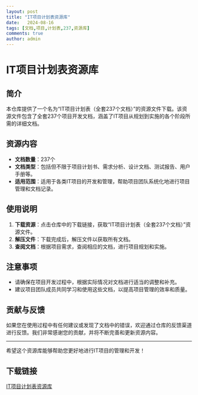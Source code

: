```yaml
---
layout: post
title: "IT项目计划表资源库"
date:   2024-08-16
tags: [文档,项目,计划表,237,资源库]
comments: true
author: admin
---
```

# IT项目计划表资源库

## 简介
本仓库提供了一个名为“IT项目计划表（全套237个文档）”的资源文件下载。该资源文件包含了全套237个项目开发文档，涵盖了IT项目从规划到实施的各个阶段所需的详细文档。

## 资源内容
- **文档数量**：237个
- **文档类型**：包括但不限于项目计划书、需求分析、设计文档、测试报告、用户手册等。
- **适用范围**：适用于各类IT项目的开发和管理，帮助项目团队系统化地进行项目管理和文档记录。

## 使用说明
1. **下载资源**：点击仓库中的下载链接，获取“IT项目计划表（全套237个文档）”资源文件。
2. **解压文件**：下载完成后，解压文件以获取所有文档。
3. **查阅文档**：根据项目需求，查阅相应的文档，进行项目规划和实施。

## 注意事项
- 请确保在项目开发过程中，根据实际情况对文档进行适当的调整和补充。
- 建议项目团队成员共同学习和使用这些文档，以提高项目管理的效率和质量。

## 贡献与反馈
如果您在使用过程中有任何建议或发现了文档中的错误，欢迎通过仓库的反馈渠道进行反馈。我们非常感谢您的贡献，并将不断完善和更新资源内容。

---

希望这个资源库能够帮助您更好地进行IT项目的管理和开发！

## 下载链接

[IT项目计划表资源库](https://pan.quark.cn/s/58e287d42efe)